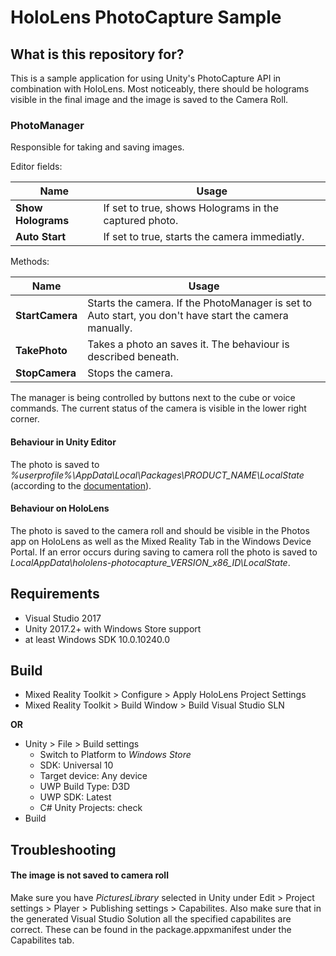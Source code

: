 # HoloLens PhotoCapture Sample #

## What is this repository for? ##

This is a sample application for using Unity's PhotoCapture API in combination with HoloLens. Most noticeably, there should be holograms visible in the final image and the image is saved to the Camera Roll.

### PhotoManager
Responsible for taking and saving images.

Editor fields:

| Name | Usage |
| ---- | ----- |
| **Show Holograms** | If set to true, shows Holograms in the captured photo.
| **Auto Start** | If set to true, starts the camera immediatly.

Methods:

| Name | Usage |
| ---- | ----- |
| **StartCamera** | Starts the camera. If the PhotoManager is set to Auto start, you don't have start the camera manually.
| **TakePhoto** | Takes a photo an saves it. The behaviour is described beneath. 
| **StopCamera** | Stops the camera.

The manager is being controlled by buttons next to the cube or voice commands.
The current status of the camera is visible in the lower right corner.

#### Behaviour in Unity Editor ###
The photo is saved to *%userprofile%\AppData\Local\Packages\PRODUCT_NAME\LocalState* 
(according to the [documentation](https://docs.unity3d.com/ScriptReference/Application-persistentDataPath.html)).

#### Behaviour on HoloLens ###
The photo is saved to the camera roll and should be visible in the Photos app on HoloLens as well as the Mixed Reality Tab in the Windows Device Portal.
If an error occurs during saving to camera roll the photo is saved to *LocalAppData\hololens-photocapture_VERSION_x86_ID\LocalState*.

## Requirements ##

* Visual Studio 2017
* Unity 2017.2+ with Windows Store support
* at least Windows SDK 10.0.10240.0

## Build ##

* Mixed Reality Toolkit > Configure > Apply HoloLens Project Settings
* Mixed Reality Toolkit > Build Window > Build Visual Studio SLN 

**OR**

* Unity > File > Build settings
	* Switch to Platform to *Windows Store*
	* SDK: Universal 10 
	* Target device: Any device
	* UWP Build Type: D3D
	* UWP SDK: Latest
	* C# Unity Projects: check
* Build

## Troubleshooting ##

#### The image is not saved to camera roll ####
Make sure you have *PicturesLibrary* selected in Unity under Edit > Project settings > Player > Publishing settings > Capabilites.
Also make sure that in the generated Visual Studio Solution all the specified capabilites are correct. These can be found in the package.appxmanifest under the Capabilites tab.